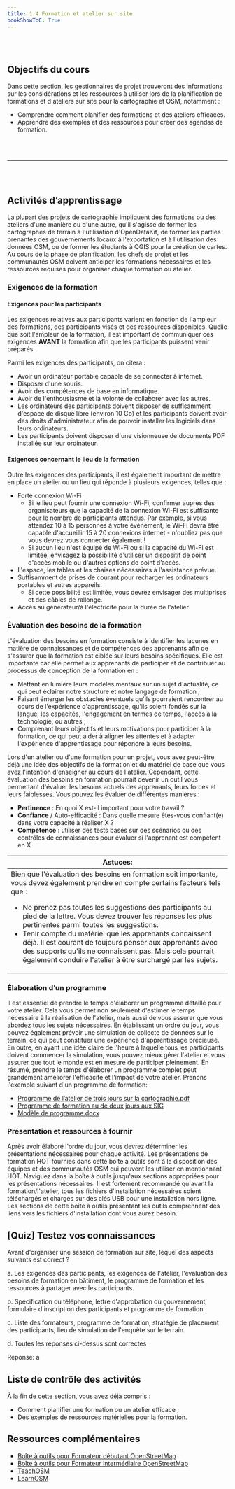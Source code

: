 ```yaml
---
title: 1.4 Formation et atelier sur site
bookShowToC: True
---
```


<br></br>

## Objectifs du cours 

Dans cette section, les gestionnaires de projet trouveront des informations sur les considérations et les ressources à utiliser lors de la planification de formations et d'ateliers sur site pour la cartographie et OSM, notamment :
* Comprendre comment planifier des formations et des ateliers efficaces.
* Apprendre des exemples et des ressources pour créer des agendas de formation.

<br></br>
***
<br></br>

## Activités d’apprentissage

La plupart des projets de cartographie impliquent des formations ou des ateliers d'une manière ou d'une autre, qu'il s'agisse de former les cartographes de terrain à l'utilisation d'OpenDataKit, de former les parties prenantes des gouvernements locaux à l'exportation et à l'utilisation des données OSM, ou de former les étudiants à QGIS pour la création de cartes. Au cours de la phase de planification, les chefs de projet et les communautés OSM doivent anticiper les formations nécessaires et les ressources requises pour organiser chaque formation ou atelier.


### Exigences de la formation


#### Exigences pour les participants

Les exigences relatives aux participants varient en fonction de l'ampleur des formations, des participants visés et des ressources disponibles. Quelle que soit l'ampleur de la formation, il est important de communiquer ces exigences **AVANT** la formation afin que les participants puissent venir préparés.

Parmi les exigences des participants, on citera :



* Avoir un ordinateur portable capable de se connecter à internet.
* Disposer d'une souris.
* Avoir des compétences de base en informatique.
* Avoir de l'enthousiasme et la volonté de collaborer avec les autres.
* Les ordinateurs des participants doivent disposer de suffisamment d'espace de disque libre (environ 10 Go) et les participants doivent avoir des droits d'administrateur afin de pouvoir installer les logiciels dans leurs ordinateurs.
* Les participants doivent disposer d'une visionneuse de documents PDF installée sur leur ordinateur.


#### Exigences concernant le lieu de la formation

Outre les exigences des participants, il est également important de mettre en place un atelier ou un lieu qui réponde à plusieurs exigences, telles que :



* Forte connexion Wi-Fi 
    * Si le lieu peut fournir une connexion Wi-Fi, confirmer auprès des organisateurs que la capacité de la connexion Wi-Fi est suffisante pour le nombre de participants attendus. Par exemple, si vous attendez 10 à 15 personnes à votre événement, le Wi-Fi devra être capable d'accueillir 15 à 20 connexions internet - n'oubliez pas que vous devrez vous connecter également !
    * Si aucun lieu n'est équipé de Wi-Fi ou si la capacité du Wi-Fi est limitée, envisagez la possibilité d'utiliser un dispositif de point d'accès mobile ou d'autres options de point d’accès.
* L'espace, les tables et les chaises nécessaires à l'assistance prévue.
* Suffisamment de prises de courant pour recharger les ordinateurs portables et autres appareils.
    * Si cette possibilité est limitée, vous devrez envisager des multiprises et des câbles de rallonge.
* Accès au générateur/à l'électricité pour la durée de l'atelier.


### Évaluation des besoins de la formation  

L'évaluation des besoins en formation consiste à identifier les lacunes en matière de connaissances et de compétences des apprenants afin de s'assurer que la formation est ciblée sur leurs besoins spécifiques. Elle est importante car elle permet aux apprenants de participer et de contribuer au processus de conception de la formation en :



* Mettant en lumière leurs modèles mentaux sur un sujet d'actualité, ce qui peut éclairer notre structure et notre langage de formation ;
* Faisant émerger les obstacles éventuels qu'ils pourraient rencontrer au cours de l'expérience d'apprentissage, qu'ils soient fondés sur la langue, les capacités, l'engagement en termes de temps, l'accès à la technologie, ou autres ; 
* Comprenant leurs objectifs et leurs motivations pour participer à la formation, ce qui peut aider à aligner les attentes et à adapter l'expérience d'apprentissage pour répondre à leurs besoins.

Lors d'un atelier ou d'une formation pour un projet, vous avez peut-être déjà une idée des objectifs de la formation et du matériel de base que vous avez l'intention d'enseigner au cours de l'atelier. Cependant, cette évaluation des besoins en formation pourrait devenir un outil vous permettant d'évaluer les besoins actuels des apprenants, leurs forces et leurs faiblesses. Vous pouvez les évaluer de différentes manières :



* **Pertinence** : En quoi X est-il important pour votre travail ?
* **Confiance** / Auto-efficacité : Dans quelle mesure êtes-vous confiant(e) dans votre capacité à réaliser X ?
* **Compétence** : utiliser des tests basés sur des scénarios ou des contrôles de connaissances pour évaluer si l'apprenant est compétent en X

| **Astuces:**  |
|---|
| Bien que l'évaluation des besoins en formation soit importante, vous devez également prendre en compte certains facteurs tels que :<br/><ul><li>Ne prenez pas toutes les suggestions des participants au pied de la lettre. Vous devez trouver les réponses les plus pertinentes parmi toutes les suggestions.</li><li>Tenir compte du matériel que les apprenants connaissent déjà. Il est courant de toujours penser aux apprenants avec des supports qu'ils ne connaissent pas. Mais cela pourrait également conduire l'atelier à être surchargé par les sujets.</li></ul> |

### Élaboration d’un programme

Il est essentiel de prendre le temps d'élaborer un programme détaillé pour votre atelier. Cela vous permet non seulement d'estimer le temps nécessaire à la réalisation de l'atelier, mais aussi de vous assurer que vous abordez tous les sujets nécessaires. En établissant un ordre du jour, vous pouvez également prévoir une simulation de collecte de données sur le terrain, ce qui peut constituer une expérience d'apprentissage précieuse. En outre, en ayant une idée claire de l'heure à laquelle tous les participants doivent commencer la simulation, vous pouvez mieux gérer l'atelier et vous assurer que tout le monde est en mesure de participer pleinement. En résumé, prendre le temps d'élaborer un programme complet peut grandement améliorer l'efficacité et l'impact de votre atelier. Prenons l'exemple suivant d'un programme de formation:



* [Programme de l’atelier de trois jours sur la cartographie.pdf](https://drive.google.com/open?id=1Bu8rbACbLMyRamNFmG8yJ6UrskhwzDya)
* [Programme de formation au de deux jours aux SIG](https://docs.google.com/document/d/10Bxk4q0xamyX1i8PIWuTxMgTxsKQ8L3R2933HAEp3fg/edit?usp=sharing)
* [Modèle de programme.docx](https://drive.google.com/open?id=14jqJhUgLeyqwleerE8PPDXO7JWGzIv6m)


### Présentation et ressources à fournir

Après avoir élaboré l'ordre du jour, vous devrez déterminer les présentations nécessaires pour chaque activité. Les présentations de formation HOT fournies dans cette boîte à outils sont à la disposition des équipes et des communautés OSM qui peuvent les utiliser en mentionnant HOT. Naviguez dans la boîte à outils jusqu'aux sections appropriées pour les présentations nécessaires. Il est fortement recommandé qu'avant la formation/l'atelier, tous les fichiers d'installation nécessaires soient téléchargés et chargés sur des clés USB pour une installation hors ligne. Les sections de cette boîte à outils présentant les outils comprennent des liens vers les fichiers d'installation dont vous aurez besoin.


## [Quiz] Testez vos connaissances

Avant d'organiser une session de formation sur site, lequel des aspects suivants est correct ?

a. Les exigences des participants, les exigences de l'atelier, l'évaluation des besoins de formation en bâtiment, le programme de formation et les ressources à partager avec les participants.

b. Spécification du téléphone, lettre d'approbation du gouvernement, formulaire d'inscription des participants et programme de formation.

c. Liste des formateurs, programme de formation, stratégie de placement des participants, lieu de simulation de l'enquête sur le terrain.

d. Toutes les réponses ci-dessus sont correctes 

Réponse: a


## Liste de contrôle des activités

À la fin de cette section, vous avez déjà compris :
* Comment planifier une formation ou un atelier efficace ;
* Des exemples de ressources matérielles pour la formation.


## Ressources complémentaires
* [Boîte à outils pour Formateur débutant OpenStreetMap ](https://docs.google.com/document/d/1vk9li8uw_jG0PduCdyJKKoedJ7qppgKz/edit?usp=drive_link&ouid=106909184869357834387&rtpof=true&sd=true)
* [Boîte à outils pour Formateur intermédiaire OpenStreetMap](https://docs.google.com/document/d/1gQE16Qvl6FTHm_xp_M7zsIcUzETDtOZO/edit?usp=drive_link&ouid=106909184869357834387&rtpof=true&sd=true)
* [TeachOSM](http://teachosm.org/en/)
* [LearnOSM](https://learnosm.org/en/)